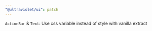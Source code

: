 ```yaml
---
"@ultraviolet/ui": patch
---
```


`ActionBar` & `Text`: Use css variable instead of style with vanilla extract
